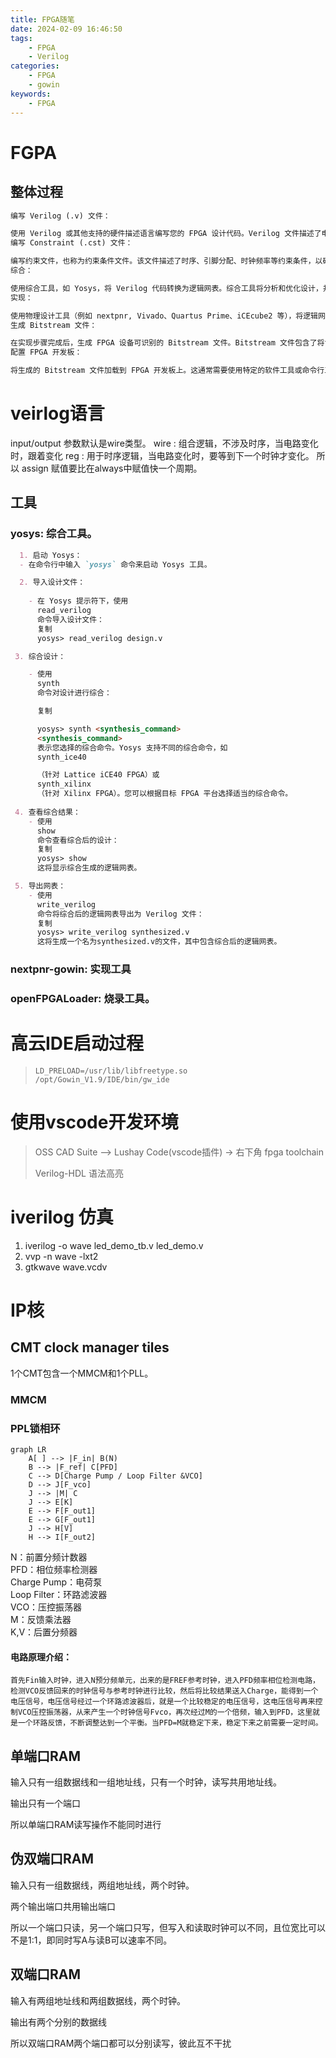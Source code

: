 ```yaml
---
title: FPGA随笔
date: 2024-02-09 16:46:50
tags: 
    - FPGA
    - Verilog
categories:
    - FPGA
    - gowin
keywords: 
    - FPGA
---
```


# FGPA

## 整体过程

```markdown
编写 Verilog (.v) 文件：

使用 Verilog 或其他支持的硬件描述语言编写您的 FPGA 设计代码。Verilog 文件描述了电路的行为和结构。
编写 Constraint (.cst) 文件：

编写约束文件，也称为约束条件文件。该文件描述了时序、引脚分配、时钟频率等约束条件，以确保设计在 FPGA 上正确运行。
综合：

使用综合工具，如 Yosys，将 Verilog 代码转换为逻辑网表。综合工具将分析和优化设计，并生成逻辑网表文件。
实现：

使用物理设计工具（例如 nextpnr, Vivado、Quartus Prime、iCEcube2 等），将逻辑网表映射到目标 FPGA 设备的物理资源上。该步骤包括布局（将逻辑元件放置在 FPGA 芯片上的位置）和布线（将逻辑元件之间的连线连接起来）。
生成 Bitstream 文件：

在实现步骤完成后，生成 FPGA 设备可识别的 Bitstream 文件。Bitstream 文件包含了将设计配置到 FPGA 芯片上所需的详细信息，例如逻辑元件的位置、连线信息和时钟设置。
配置 FPGA 开发板：

将生成的 Bitstream 文件加载到 FPGA 开发板上。这通常需要使用特定的软件工具或命令行工具，例如 Vivado Hardware Manager、Quartus Programmer 或 openFPGALoader。
```


# veirlog语言
input/output 参数默认是wire类型。
wire : 组合逻辑，不涉及时序，当电路变化时，跟着变化
reg : 用于时序逻辑，当电路变化时，要等到下一个时钟才变化。
所以 assign 赋值要比在always中赋值快一个周期。



## 工具

### yosys: 综合工具。
```markdown
  1. 启动 Yosys：
  - 在命令行中输入 `yosys` 命令来启动 Yosys 工具。

  2. 导入设计文件：
 
    - 在 Yosys 提示符下，使用
      read_verilog
      命令导入设计文件：
      复制
      yosys> read_verilog design.v

 3. 综合设计：

    - 使用
      synth
      命令对设计进行综合：

      复制

      yosys> synth <synthesis_command>
      <synthesis_command>
      表示您选择的综合命令。Yosys 支持不同的综合命令，如
      synth_ice40

      （针对 Lattice iCE40 FPGA）或
      synth_xilinx
      （针对 Xilinx FPGA）。您可以根据目标 FPGA 平台选择适当的综合命令。
 
 4. 查看综合结果：
    - 使用
      show
      命令查看综合后的设计：
      复制
      yosys> show
      这将显示综合生成的逻辑网表。

 5. 导出网表：
    - 使用
      write_verilog
      命令将综合后的逻辑网表导出为 Verilog 文件：
      复制
      yosys> write_verilog synthesized.v
      这将生成一个名为synthesized.v的文件，其中包含综合后的逻辑网表。
```

### nextpnr-gowin: 实现工具



### openFPGALoader: 烧录工具。



# 高云IDE启动过程

> ```shell
> LD_PRELOAD=/usr/lib/libfreetype.so /opt/Gowin_V1.9/IDE/bin/gw_ide
> ```



# 使用vscode开发环境

> OSS CAD Suite --> Lushay Code(vscode插件) -> 右下角 fpga toolchain
>
> Verilog-HDL 语法高亮



# iverilog 仿真

1. iverilog -o wave led_demo_tb.v led_demo.v
2. vvp -n wave -lxt2
3. gtkwave wave.vcdv



# IP核
## CMT clock manager tiles
1个CMT包含一个MMCM和1个PLL。

### MMCM 

### PPL锁相环
```mermaid
graph LR
	A[ ] --> |F_in| B(N)
	B --> |F_ref| C[PFD]
	C --> D[Charge Pump / Loop Filter &VCO]
	D --> J[F_vco]
	J --> |M| C
	J --> E[K]
	E --> F[F_out1]
	E --> G[F_out1]
	J --> H[V]
	H --> I[F_out2]

```
N：前置分频计数器  
PFD：相位频率检测器  
Charge Pump：电荷泵  
Loop Filter：环路滤波器  
VCO：压控振荡器  
M：反馈乘法器  
K,V：后置分频器

#### 电路原理介绍：

	首先Fin输入时钟，进入N预分频单元，出来的是FREF参考时钟，进入PFD频率相位检测电路，检测VCO反馈回来的时钟信号与参考时钟进行比较，然后将比较结果送入Charge，能得到一个电压信号，电压信号经过一个环路滤波器后，就是一个比较稳定的电压信号，这电压信号再来控制VCO压控振荡器，从来产生一个时钟信号Fvco，再次经过M的一个倍频，输入到PFD，这里就是一个环路反馈，不断调整达到一个平衡。当PFD=M就稳定下来，稳定下来之前需要一定时间。



## 单端口RAM
输入只有一组数据线和一组地址线，只有一个时钟，读写共用地址线。

输出只有一个端口

所以单端口RAM读写操作不能同时进行

## 伪双端口RAM
输入只有一组数据线，两组地址线，两个时钟。

两个输出端口共用输出端口

所以一个端口只读，另一个端口只写，但写入和读取时钟可以不同，且位宽比可以不是1:1，即同时写A与读B可以速率不同。

## 双端口RAM
输入有两组地址线和两组数据线，两个时钟。

输出有两个分别的数据线

所以双端口RAM两个端口都可以分别读写，彼此互不干扰


